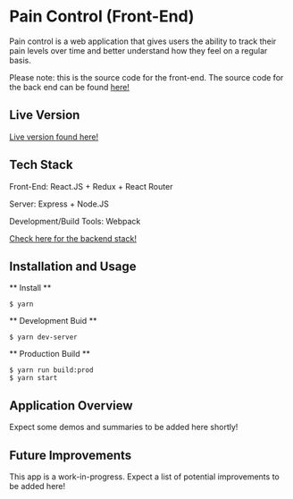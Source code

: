 # Pain Control (Front-End)

Pain control is a web application that gives users the ability to track their
pain levels over time and better understand how they feel on a regular basis.

Please note: this is the source code for the front-end. The source code for the
back end can be found [here!](https://github.com/mmanhard/pain_control_backend)

## Live Version

[Live version found here!](http://www.mypaincontroller.com/)

## Tech Stack

Front-End: React.JS + Redux + React Router

Server: Express + Node.JS

Development/Build Tools: Webpack

[Check here for the backend stack!](https://github.com/mmanhard/pain_control_backend)

## Installation and Usage

** Install **
```
$ yarn
```
** Development Buid **
```
$ yarn dev-server
```
** Production Build **
```
$ yarn run build:prod
$ yarn start
```

## Application Overview

Expect some demos and summaries to be added here shortly!

## Future Improvements

This app is a work-in-progress. Expect a list of potential improvements to be
added here!
